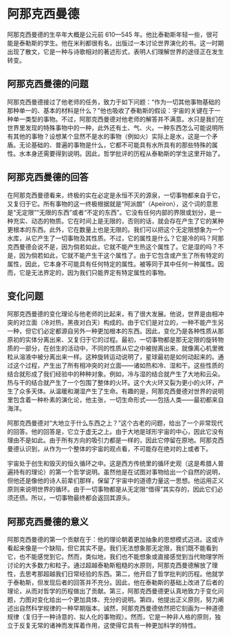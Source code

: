 # 阿那克西曼德

阿那克西曼德的生卒年大概是公元前 610—545 年。他比泰勒斯年轻一些，很可能是泰勒斯的学生。他在米利都很有名，出版过一本讨论世界演化的书。这一时期出现了散文，它是一种与诗歌相对的著述形式，表明人们理解世界的途径正在发生转变。

## 阿那克西曼德的问题

阿那克西曼德接过了他老师的任务，致力于如下问题：“作为一切其他事物基础的那种单一的、基本的材料是什么？”他也吸收了泰勒斯的假设：宇宙的关键在于一种单一类型的事物。不过，阿那克西曼德对他老师的解答并不满意。水只是我们在世界里发现的特殊事物中的一种，此外还有土、气、火。一种东西怎么可能说明所有其他的事物？设想某个显然不是水的事物（例如火）实际上是水，这是一个矛盾。无论基础的、普遍的事物是什么，它都不可能具有水所具有的那些特殊的属性。水本身还需要得到说明。因此，哲学批评的历程从泰勒斯的学生这里开始了。

## 阿那克西曼德的回答

在阿那克西曼德看来，终极的实在必定是永恒不灭的源泉，一切事物都来自于它，又复归于它。所有事物的这一终极根据就是“阿派朗”（Apeiron），这个词的意思是“无定限”“无限的东西”或者“不定的东西”。它没有任何内部的界限或划分，是一种充实、动态的物质。它在时间上是无限的，否则的话，就会存在产生了它的某种更根本的东西。此外，它在数量上也是无限的。我们可以把这个无定限想象为一个水库，从它产生了一切事物及其性质。不过，它的属性是什么？它是冷的吗？阿那克西曼德会说不是，因为倘若如此，它就不能产生热这个属性了。它是湿的吗？不是，因为倘若如此，它就不能产生干这个属性了。由于它包含或产生了所有特定的属性，因此，它本身不可能具有任何特定的属性。被等同于其中任何一种属性。因而，它是无法界定的，因为我们只能界定有特定属性的事物。

## 变化问题

阿那克西曼德的变化理论与他老师的比起来，有了很大发展。他说，世界是由相冲突的对立面（冷对热，黑夜对白天）构成的。由于它们是对立的，一种不能产生另一种，但它们必定都源自另外一种更加根本的东西。因此，变化乃是各种性质从那原初的实体分离出来、又复归于它的过程。最初，一切事物都是那无定限的旋转物质的一部分，在创生的活动中，不同的性质从它之中被抛离出来，就像离心机里微粒从溶液中被分离出来一样。这种旋转运动说明了，星球最初是如何动起来的。通过这个过程，产生出了所有相冲突的对立面——诸如热和冷、湿和干。这些性质的结合就形成了我们经验中的种种对象。例如，冷与湿的结合就产生了大地和云朵。热与干的结合就产生了一个包围了整体的火环。这个大火环又裂为更小的火环，产生了众多天体。从温暖和潮湿产生了生命。有趣的是，阿那克西曼德对世界的说明里包含着一种朴素的演化论，他主张，一切生命形式——包括人类——最初都来自海洋。

阿那克西曼德对“大地立于什么东西之上？”这个古老的问题，给出了一个非常现代的回答。他的回答是，它立于虚无之上。由于大地是球形宇宙的中心，因此它没有理由不是如此。由于所有方向的吸引力都是一样的，因此它停留在原地。阿那克西曼德认识到，从作为一个整体的宇宙的观点看，不可能存在绝对的上或者下。

宇宙处于创生和毁灭的恒久循环之中。这是西方传统里的循环史观（这是希腊人普遍持有的理论）的第一个哲学说明。虽然他是在试图对事物给出一个自然的说明，但他还是像他的诗人前辈们那样，保留了宇宙中的道德力量这一思想。他运用正义原则来说明世界的循环。由于一切事物都是从无定限“借得”其实存的，因此它们必须还债。所以，一切事物最终都会返回其源头。

## 阿那克西曼德的意义

阿那克西曼德的第一个贡献在于：他的理论朝着更加抽象的思想模式迈进。这或许看起来像是一个缺陷，但它其实不是。我们无法想象那无定限，我们既不能看到它，也不能感觉到它。然而，类似地，我们也不能想象或直接感觉到当代物理学所讨论的大多数力和粒子。通过超越泰勒斯粗糙的水原则，阿那克西曼德解放了理性，去思考那超越我们日常经验的东西。第二，他开启了哲学批判的历程。他就学于泰勒斯，但发现后者的回答并不充分。因此，他在泰勒斯的基础上改进了后者的理论，从而对哲学的历程做出了贡献。第三，阿那克西曼德更认真地致力于变化问题，力图对变化给出一个更加具体、充分的说明。第四，他提出正义原则，努力阐述出自然科学规律的一种早期版本。诚然，阿那克西曼德依然把它刻画为一种道德规律（复归于一种诗意的、拟人化的事物观）。然而，它是一种非人格的原则，独立于反复无常的诸神而发挥着作用，这使得它具有一种更加科学的特性。
